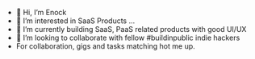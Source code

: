 - 👋 Hi, I’m Enock
- 👀 I’m interested in SaaS Products ...
- 🌱 I’m currently building SaaS, PaaS related products with good UI/UX
- 💞️ I’m looking to collaborate with fellow #buildinpublic indie hackers
- For collaboration, gigs and tasks matching hot me up.

<!---
kiongosss/kiongosss is a ✨ special ✨ repository because its `README.md` (this file) appears on your GitHub profile.
You can click the Preview link to take a look at your changes.
--->
